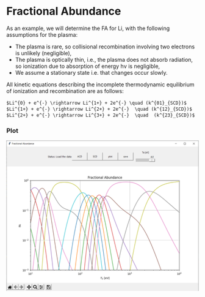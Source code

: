 # Fractional Abundance

As an example, we will determine the FA for Li, with the following assumptions for the plasma:
- The plasma is rare, so collisional recombination involving two electrons is
unlikely (negligible),
- The plasma is optically thin, i.e., the plasma does not absorb radiation, so ionization
due to absorption of energy hν is negligible,
- We assume a stationary state i.e. that changes occur slowly.

All kinetic equations describing the incomplete thermodynamic equilibrium of ionization and
recombination are as follows:

	$Li^{0} + e^{-} \rightarrow Li^{1+} + 2e^{-} \quad (k^{01}_{SCD})$
	$Li^{1+} + e^{-} \rightarrow Li^{2+} + 2e^{-}  \quad (k^{12}_{SCD})$
	$Li^{2+} + e^{-} \rightarrow Li^{3+} + 2e^{-}  \quad  (k^{23}_{SCD})$

### Plot
![](images/plot.PNG)